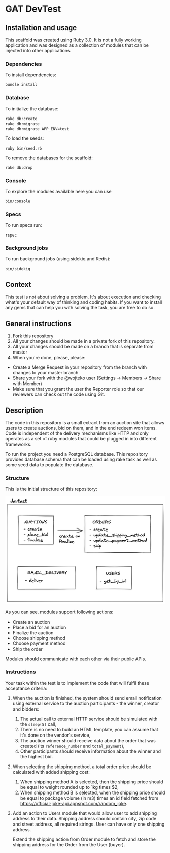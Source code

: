 # GAT DevTest

## Installation and usage

This scaffold was created using Ruby 3.0. It is not a fully working application and was designed as a collection of modules
that can be injected into other applications.

### Dependencies

To install dependencies:

```
bundle install
```

### Database

To initialize the database:

```
rake db:create
rake db:migrate
rake db:migrate APP_ENV=test
```

To load the seeds:

```
ruby bin/seed.rb
```

To remove the databases for the scaffold:

```
rake db:drop
```

### Console

To explore the modules available here you can use

```
bin/console
```

### Specs

To run specs run:

```
rspec
```

### Background jobs

To run background jobs (using sidekiq and Redis):

```
bin/sidekiq
```

## Context

This test is not about solving a problem. It's about execution and checking what's your default way of thinking and coding habits.
If you want to install any gems that can help you with solving the task, you are free to do so.

## General instructions

1. Fork this repository
2. All your changes should be made in a private fork of this repository.
3. All your changes should be made on a branch that is separate from master
4. When you're done, please, please:

- Create a Merge Request in your repository from the branch with changes to your master branch
- Share your fork with the @wojteko user (Settings -> Members -> Share with Member)
- Make sure that you grant the user the Reporter role so that our reviewers can check out the code using Git.

## Description

The code in this repository is a small extract from an auction site that allows users to create auctions, bid on them, and in the end redeem won items. Code is independent of the delivery mechanisms like HTTP and only operates as a set of ruby modules that could be plugged in into different frameworks.

To run the project you need a PostgreSQL database. This repository provides database schema that can be loaded using rake task as well as some seed data to populate the database.

### Structure

This is the initial structure of this repository:

![Initial structure](public/devtest-initial-structure.png)

As you can see, modules support following actions:

- Create an auction
- Place a bid for an auction
- Finalize the auction
- Choose shipping method
- Choose payment method
- Ship the order

Modules should communicate with each other via their public APIs.

### Instructions

Your task within the test is to implement the code that will fulfil these acceptance criteria:

1. When the auction is finished, the system should send email notification using external service to the auction participants - the winner, creator and bidders:
   1. The actual call to external HTTP service should be simulated with the `sleep(5)` call,
   2. There is no need to build an HTML template, you can assume that it's done on the vendor's service,
   3. The auction winner should receive data about the order that was created (its `reference_number` and `total_payment`),
   4. Other participants should receive information about the winner and the highest bid.
2. When selecting the shipping method, a total order price should be calculated with added shipping cost:
   1. When shipping method A is selected, then the shipping price should be equal to weight rounded up to 1kg times $2,
   2. When shipping method B is selected, when the shipping price should be equal to package volume (in m3) times an id field fetched from https://official-joke-api.appspot.com/random_joke.
3. Add an action to Users module that would allow user to add shipping address to their data. Shipping address should contain city, zip code and street address, all required strings. User can have only one shipping address.

   Extend the shipping action from Order module to fetch and store the shipping address for the Order from the User (buyer).
